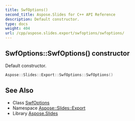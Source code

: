 ```yaml
---
title: SwfOptions()
second_title: Aspose.Slides for C++ API Reference
description: Default constructor.
type: docs
weight: 404
url: /cpp/aspose.slides.export/swfoptions/swfoptions/
---
```

## SwfOptions::SwfOptions() constructor


Default constructor.

```cpp
Aspose::Slides::Export::SwfOptions::SwfOptions()
```

## See Also

* Class [SwfOptions](./)
* Namespace [Aspose::Slides::Export](../)
* Library [Aspose.Slides](../../)